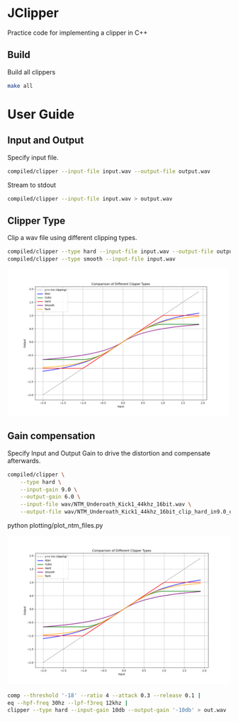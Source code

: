 # JClipper

Practice code for implementing a clipper in C++

## Build

Build all clippers
```bash
make all
```

# User Guide

## Input and Output

Specify input file.

```bash
compiled/clipper --input-file input.wav --output-file output.wav
```

Stream to stdout

```bash
compiled/clipper --input-file input.wav > output.wav
```

## Clipper Type

Clip a wav file using different clipping types.

```bash
compiled/clipper --type hard --input-file input.wav --output-file output.wav
compiled/clipper --type smooth --input-file input.wav
```

<img src="./images/clipper_types_comparison.png" alt="Description of image" width="500">

## Gain compensation

Specify Input and Output Gain to drive the distortion and compensate afterwards.

```bash
compiled/clipper \
    --type hard \
    --input-gain 9.0 \
    --output-gain 6.0 \
    --input-file wav/NTM_Underoath_Kick1_44khz_16bit.wav \
    --output-file wav/NTM_Underoath_Kick1_44khz_16bit_clip_hard_in9.0_out6.0.wav
```



python plotting/plot_ntm_files.py

<img src="./images/clipper_types_comparison.png" alt="Description of image" width="800">

```bash
comp --threshold '-18' --ratio 4 --attack 0.3 --release 0.1 | 
eq --hpf-freq 30hz --lpf-f3req 12khz | 
clipper --type hard --input-gain 10db --output-gain '-10db' > out.wav
```